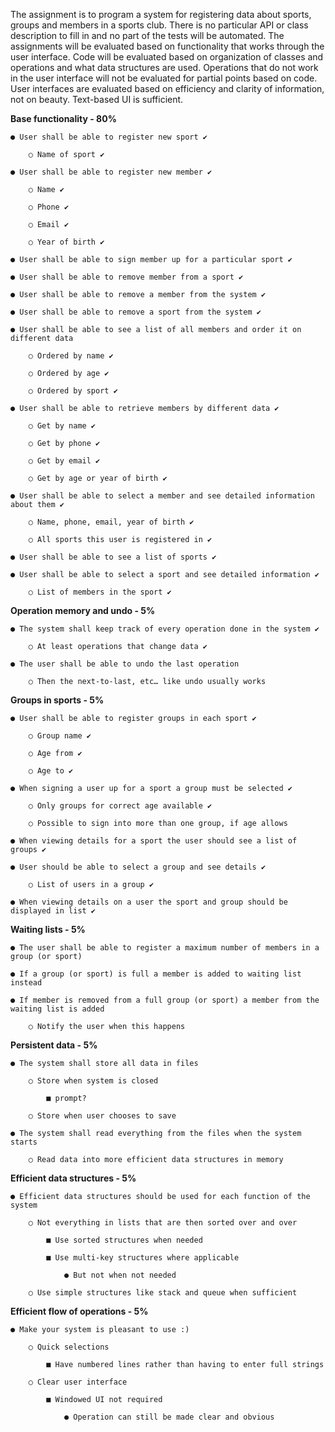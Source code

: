The assignment is to program a system for registering data about sports, groups and members
in a sports club. There is no particular API or class description to fill in and no part of the tests
will be automated. The assignments will be evaluated based on functionality that works through
the user interface. Code will be evaluated based on organization of classes and operations and
what data structures are used. Operations that do not work in the user interface will not be
evaluated for partial points based on code. User interfaces are evaluated based on efficiency
and clarity of information, not on beauty. Text-based UI is sufficient.



**Base functionality - 80%**

	● User shall be able to register new sport ✔

		○ Name of sport ✔

	● User shall be able to register new member ✔

		○ Name ✔

		○ Phone ✔

		○ Email ✔

		○ Year of birth ✔

	● User shall be able to sign member up for a particular sport ✔

	● User shall be able to remove member from a sport ✔

	● User shall be able to remove a member from the system ✔

	● User shall be able to remove a sport from the system ✔

	● User shall be able to see a list of all members and order it on different data

		○ Ordered by name ✔

		○ Ordered by age ✔

		○ Ordered by sport ✔

	● User shall be able to retrieve members by different data ✔

		○ Get by name ✔

		○ Get by phone ✔

		○ Get by email ✔

		○ Get by age or year of birth ✔

	● User shall be able to select a member and see detailed information about them ✔

		○ Name, phone, email, year of birth ✔

		○ All sports this user is registered in ✔

	● User shall be able to see a list of sports ✔

	● User shall be able to select a sport and see detailed information ✔

		○ List of members in the sport ✔


**Operation memory and undo - 5%**

	● The system shall keep track of every operation done in the system ✔

		○ At least operations that change data ✔

	● The user shall be able to undo the last operation

		○ Then the next-to-last, etc… like undo usually works


**Groups in sports - 5%**

	● User shall be able to register groups in each sport ✔

		○ Group name ✔

		○ Age from ✔

		○ Age to ✔

	● When signing a user up for a sport a group must be selected ✔

		○ Only groups for correct age available ✔

		○ Possible to sign into more than one group, if age allows

	● When viewing details for a sport the user should see a list of groups ✔

	● User should be able to select a group and see details ✔

		○ List of users in a group ✔

	● When viewing details on a user the sport and group should be displayed in list ✔


**Waiting lists - 5%**

	● The user shall be able to register a maximum number of members in a group (or sport)

	● If a group (or sport) is full a member is added to waiting list instead

	● If member is removed from a full group (or sport) a member from the waiting list is added

		○ Notify the user when this happens


**Persistent data - 5%**

	● The system shall store all data in files

		○ Store when system is closed

			■ prompt?

		○ Store when user chooses to save

	● The system shall read everything from the files when the system starts

		○ Read data into more efficient data structures in memory


**Efficient data structures - 5%**

	● Efficient data structures should be used for each function of the system

		○ Not everything in lists that are then sorted over and over

			■ Use sorted structures when needed

			■ Use multi-key structures where applicable

				● But not when not needed

		○ Use simple structures like stack and queue when sufficient


**Efficient flow of operations - 5%**

	● Make your system is pleasant to use :)

		○ Quick selections

			■ Have numbered lines rather than having to enter full strings

		○ Clear user interface

			■ Windowed UI not required

				● Operation can still be made clear and obvious
